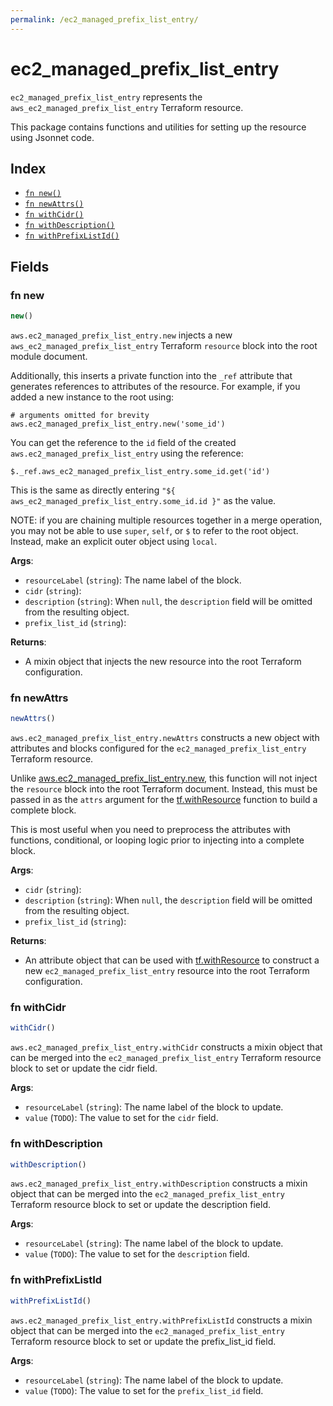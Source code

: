 ```yaml
---
permalink: /ec2_managed_prefix_list_entry/
---
```


# ec2_managed_prefix_list_entry

`ec2_managed_prefix_list_entry` represents the `aws_ec2_managed_prefix_list_entry` Terraform resource.



This package contains functions and utilities for setting up the resource using Jsonnet code.


## Index

* [`fn new()`](#fn-new)
* [`fn newAttrs()`](#fn-newattrs)
* [`fn withCidr()`](#fn-withcidr)
* [`fn withDescription()`](#fn-withdescription)
* [`fn withPrefixListId()`](#fn-withprefixlistid)

## Fields

### fn new

```ts
new()
```


`aws.ec2_managed_prefix_list_entry.new` injects a new `aws_ec2_managed_prefix_list_entry` Terraform `resource`
block into the root module document.

Additionally, this inserts a private function into the `_ref` attribute that generates references to attributes of the
resource. For example, if you added a new instance to the root using:

    # arguments omitted for brevity
    aws.ec2_managed_prefix_list_entry.new('some_id')

You can get the reference to the `id` field of the created `aws.ec2_managed_prefix_list_entry` using the reference:

    $._ref.aws_ec2_managed_prefix_list_entry.some_id.get('id')

This is the same as directly entering `"${ aws_ec2_managed_prefix_list_entry.some_id.id }"` as the value.

NOTE: if you are chaining multiple resources together in a merge operation, you may not be able to use `super`, `self`,
or `$` to refer to the root object. Instead, make an explicit outer object using `local`.

**Args**:
  - `resourceLabel` (`string`): The name label of the block.
  - `cidr` (`string`): 
  - `description` (`string`):  When `null`, the `description` field will be omitted from the resulting object.
  - `prefix_list_id` (`string`): 

**Returns**:
- A mixin object that injects the new resource into the root Terraform configuration.


### fn newAttrs

```ts
newAttrs()
```


`aws.ec2_managed_prefix_list_entry.newAttrs` constructs a new object with attributes and blocks configured for the `ec2_managed_prefix_list_entry`
Terraform resource.

Unlike [aws.ec2_managed_prefix_list_entry.new](#fn-ec2managedprefixlistentrynew), this function will not inject the `resource`
block into the root Terraform document. Instead, this must be passed in as the `attrs` argument for the
[tf.withResource](https://github.com/tf-libsonnet/core/tree/main/docs#fn-withresource) function to build a complete block.

This is most useful when you need to preprocess the attributes with functions, conditional, or looping logic prior to
injecting into a complete block.

**Args**:
  - `cidr` (`string`): 
  - `description` (`string`):  When `null`, the `description` field will be omitted from the resulting object.
  - `prefix_list_id` (`string`): 

**Returns**:
  - An attribute object that can be used with [tf.withResource](https://github.com/tf-libsonnet/core/tree/main/docs#fn-withresource) to construct a new `ec2_managed_prefix_list_entry` resource into the root Terraform configuration.


### fn withCidr

```ts
withCidr()
```

`aws.ec2_managed_prefix_list_entry.withCidr` constructs a mixin object that can be merged into the `ec2_managed_prefix_list_entry`
Terraform resource block to set or update the cidr field.



**Args**:
  - `resourceLabel` (`string`): The name label of the block to update.
  - `value` (`TODO`): The value to set for the `cidr` field.


### fn withDescription

```ts
withDescription()
```

`aws.ec2_managed_prefix_list_entry.withDescription` constructs a mixin object that can be merged into the `ec2_managed_prefix_list_entry`
Terraform resource block to set or update the description field.



**Args**:
  - `resourceLabel` (`string`): The name label of the block to update.
  - `value` (`TODO`): The value to set for the `description` field.


### fn withPrefixListId

```ts
withPrefixListId()
```

`aws.ec2_managed_prefix_list_entry.withPrefixListId` constructs a mixin object that can be merged into the `ec2_managed_prefix_list_entry`
Terraform resource block to set or update the prefix_list_id field.



**Args**:
  - `resourceLabel` (`string`): The name label of the block to update.
  - `value` (`TODO`): The value to set for the `prefix_list_id` field.
